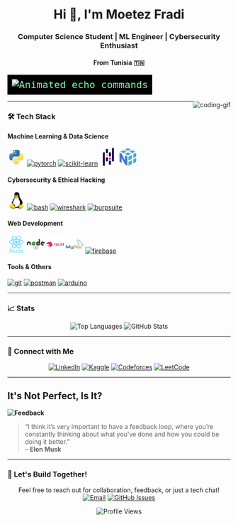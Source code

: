 <h1 align="center">Hi 👋, I'm Moetez Fradi</h1>
<h3 align="center">Computer Science Student | ML Engineer | Cybersecurity Enthusiast</h3>
<h4 align="center">From Tunisia 🇹🇳</h4>

<div style="background: #000000; padding: 10px; font-family: 'Fira Code', monospace; font-size: 22px; color: #7AF79A; display: inline-flex; align-items: center;">
  <img src="https://readme-typing-svg.herokuapp.com?font=Fira+Code&size=22&color=7AF79A&background=000000&width=700&lines=>moetez@github:~$+echo+'Hello+world!';>moetez@github:~$+echo+'Future+Machine+Learning+Engineer';>moetez@github:~$+echo+'Cybersecurity+Enthusiast';>moetez@github:~$+echo+'Proud+Tunisian+🇹🇳'" alt="Animated echo commands" style="vertical-align: middle; border: none;"/>
</div>


<p><img align="right" src="https://github.com/Adam-pw/Adam-pw/blob/main/animation_500_kxa883sd.gif" alt="coding-gif" /></p>

---

### 🛠️ Tech Stack

#### **Machine Learning & Data Science**
<p align="left">
  <a href="https://www.python.org" target="_blank" rel="noreferrer"><img src="https://raw.githubusercontent.com/devicons/devicon/master/icons/python/python-original.svg" alt="python" width="40" height="40"/></a>
  <a href="https://pytorch.org/" target="_blank" rel="noreferrer"><img src="https://www.vectorlogo.zone/logos/pytorch/pytorch-icon.svg" alt="pytorch" width="40" height="40"/></a>
  <a href="https://scikit-learn.org/" target="_blank" rel="noreferrer"><img src="https://upload.wikimedia.org/wikipedia/commons/0/05/Scikit_learn_logo_small.svg" alt="scikit-learn" width="40" height="40"/></a>
  <a href="https://pandas.pydata.org/" target="_blank" rel="noreferrer"><img src="https://raw.githubusercontent.com/devicons/devicon/2ae2a900d2f041da66e950e4d48052658d850630/icons/pandas/pandas-original.svg" alt="pandas" width="40" height="40"/></a>
  <a href="https://numpy.org/" target="_blank" rel="noreferrer"><img src="https://github.com/devicons/devicon/blob/master/icons/numpy/numpy-original.svg" alt="numpy" width="40" height="40"/></a>
</p>

#### **Cybersecurity & Ethical Hacking**
<p align="left">
  <a href="https://www.linux.org/" target="_blank" rel="noreferrer"><img src="https://raw.githubusercontent.com/devicons/devicon/master/icons/linux/linux-original.svg" alt="linux" width="40" height="40"/></a>
  <a href="https://www.gnu.org/software/bash/" target="_blank" rel="noreferrer"><img src="https://www.vectorlogo.zone/logos/gnu_bash/gnu_bash-icon.svg" alt="bash" width="40" height="40"/></a>
  <a href="https://www.wireshark.org/" target="_blank" rel="noreferrer"><img src="https://www.vectorlogo.zone/logos/wireshark/wireshark-icon.svg" alt="wireshark" width="40" height="40"/></a>
  <a href="https://portswigger.net/burp" target="_blank" rel="noreferrer"><img src="https://www.kali.org/tools/burpsuite/images/burpsuite-logo.svg" alt="burpsuite" width="40" height="40"/></a>
</p>

#### **Web Development**
<p align="left">
  <a href="https://reactjs.org/" target="_blank" rel="noreferrer"><img src="https://raw.githubusercontent.com/devicons/devicon/master/icons/react/react-original-wordmark.svg" alt="react" width="40" height="40"/></a>
  <a href="https://nodejs.org" target="_blank" rel="noreferrer"><img src="https://github.com/devicons/devicon/blob/master/icons/nodejs/nodejs-original-wordmark.svg" alt="nodejs" width="40" height="40"/></a>
  <a href="https://nestjs.com/" target="_blank" rel="noreferrer"><img src="https://github.com/devicons/devicon/blob/master/icons/nestjs/nestjs-original-wordmark.svg" alt="nestjs" width="40" height="40"/></a>
  <a href="https://www.mysql.com/" target="_blank" rel="noreferrer"><img src="https://raw.githubusercontent.com/devicons/devicon/master/icons/mysql/mysql-original-wordmark.svg" alt="mysql" width="40" height="40"/></a>
  <a href="https://firebase.google.com/" target="_blank" rel="noreferrer"><img src="https://www.vectorlogo.zone/logos/firebase/firebase-icon.svg" alt="firebase" width="40" height="40"/></a>
</p>

#### **Tools & Others**
<p align="left">
  <a href="https://git-scm.com/" target="_blank" rel="noreferrer"><img src="https://www.vectorlogo.zone/logos/git-scm/git-scm-icon.svg" alt="git" width="40" height="40"/></a>
  <a href="https://postman.com" target="_blank" rel="noreferrer"><img src="https://www.vectorlogo.zone/logos/getpostman/getpostman-icon.svg" alt="postman" width="40" height="40"/></a>
  <a href="https://www.arduino.cc/" target="_blank" rel="noreferrer"><img src="https://cdn.worldvectorlogo.com/logos/arduino-1.svg" alt="arduino" width="40" height="40"/></a>
</p>

---

### 📈 Stats
<p align="center">
  <img src="https://github-readme-stats.vercel.app/api/top-langs/?username=Moetez-Fradi&layout=compact&theme=dark&hide_border=true&title_color=7AF79A" alt="Top Languages" width="45%"/>
    <img src="https://github-readme-stats.vercel.app/api?username=Moetez-Fradi&show_icons=true&theme=dark&hide_border=true&title_color=7AF79A&icon_color=7AF79A&layout=compact" alt="GitHub Stats" width="45%"/>
</p>

---

### 🤝 Connect with Me
<p align="center">
  <a href="https://linkedin.com/in/moetez-fradi" target="_blank"><img src="https://raw.githubusercontent.com/rahuldkjain/github-profile-readme-generator/master/src/images/icons/Social/linked-in-alt.svg" alt="LinkedIn" width="40" height="40"/></a>
  <a href="https://kaggle.com/moetezfradi" target="_blank"><img src="https://raw.githubusercontent.com/rahuldkjain/github-profile-readme-generator/master/src/images/icons/Social/kaggle.svg" alt="Kaggle" width="40" height="40"/></a>
  <a href="https://codeforces.com/profile/dagoat4" target="_blank"><img src="https://raw.githubusercontent.com/rahuldkjain/github-profile-readme-generator/master/src/images/icons/Social/codeforces.svg" alt="Codeforces" width="40" height="40"/></a>
  <a href="https://leetcode.com/golden5ragon" target="_blank"><img src="https://raw.githubusercontent.com/rahuldkjain/github-profile-readme-generator/master/src/images/icons/Social/leet-code.svg" alt="LeetCode" width="40" height="40"/></a>
</p>

---

## It's Not Perfect, Is It?

**<img alt="Feedback" src="https://img.shields.io/badge/Ask%20Me-Anything-7AF79A?style=flat-square&logo=github&logoColor=black">**

> “I think it’s very important to have a feedback loop, where you’re constantly thinking about what you’ve done and how you could be doing it better.”  
> – **Elon Musk**

---

### 💬 Let's Build Together!
<p align="center">
  Feel free to reach out for collaboration, feedback, or just a tech chat!<br>
  <a href="mailto:your-moetezfradi7@gmail.com"><img src="https://img.shields.io/badge/Email-D14836?style=for-the-badge&logo=gmail&logoColor=white" alt="Email"></a>
  <a href="https://github.com/Moetez-Fradi/Moetez-Fradi/issues"><img src="https://img.shields.io/badge/GitHub_Issues-181717?style=for-the-badge&logo=github&logoColor=white" alt="GitHub Issues"></a>
</p>

<p align="center">
  <img src="https://komarev.com/ghpvc/?username=Moetez-Fradi&color=7AF79A&style=flat-square" alt="Profile Views">
</p>
